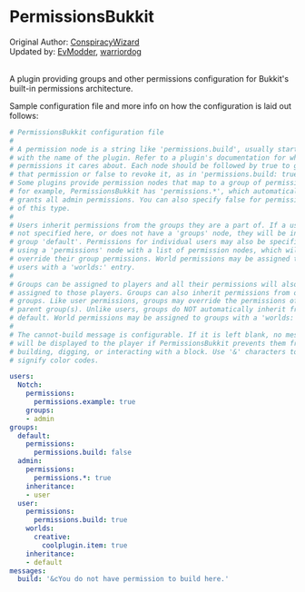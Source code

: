 PermissionsBukkit
======================

Original Author: [ConspiracyWizard](https://github.com/SpaceManiac)\
Updated by: [EvModder](https://github.com/EvModder), [warriordog](https://github.com/warriordog)\
<br>


A plugin providing groups and other permissions configuration for Bukkit's built-in permissions architecture.

Sample configuration file and more info on how the configuration is laid out follows:

```yaml
# PermissionsBukkit configuration file
#
# A permission node is a string like 'permissions.build', usually starting
# with the name of the plugin. Refer to a plugin's documentation for what
# permissions it cares about. Each node should be followed by true to grant
# that permission or false to revoke it, as in 'permissions.build: true'.
# Some plugins provide permission nodes that map to a group of permissions -
# for example, PermissionsBukkit has 'permissions.*', which automatically
# grants all admin permissions. You can also specify false for permissions
# of this type.
#
# Users inherit permissions from the groups they are a part of. If a user is
# not specified here, or does not have a 'groups' node, they will be in the
# group 'default'. Permissions for individual users may also be specified by
# using a 'permissions' node with a list of permission nodes, which will
# override their group permissions. World permissions may be assigned to
# users with a 'worlds:' entry.
#
# Groups can be assigned to players and all their permissions will also be
# assigned to those players. Groups can also inherit permissions from other
# groups. Like user permissions, groups may override the permissions of their
# parent group(s). Unlike users, groups do NOT automatically inherit from
# default. World permissions may be assigned to groups with a 'worlds:' entry.
#
# The cannot-build message is configurable. If it is left blank, no message
# will be displayed to the player if PermissionsBukkit prevents them from
# building, digging, or interacting with a block. Use '&' characters to
# signify color codes.

users:
  Notch:
    permissions:
      permissions.example: true
    groups:
    - admin
groups:
  default:
    permissions:
      permissions.build: false
  admin:
    permissions:
      permissions.*: true
    inheritance:
    - user
  user:
    permissions:
      permissions.build: true
    worlds:
      creative:
        coolplugin.item: true
    inheritance:
    - default
messages:
  build: '&cYou do not have permission to build here.'
```
